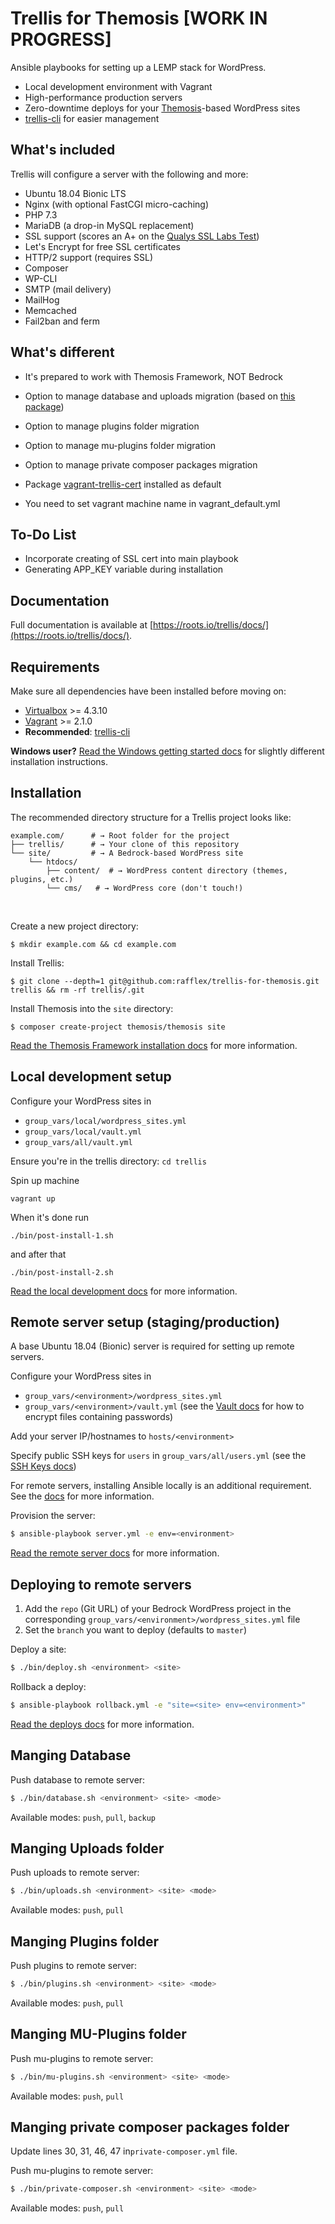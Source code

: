 # Trellis for Themosis [WORK IN PROGRESS]


Ansible playbooks for setting up a LEMP stack for WordPress.

- Local development environment with Vagrant
- High-performance production servers
- Zero-downtime deploys for your [Themosis](https://framework.themosis.com/)-based WordPress sites
- [trellis-cli](https://github.com/roots/trellis-cli) for easier management

## What's included

Trellis will configure a server with the following and more:

* Ubuntu 18.04 Bionic LTS
* Nginx (with optional FastCGI micro-caching)
* PHP 7.3
* MariaDB (a drop-in MySQL replacement)
* SSL support (scores an A+ on the [Qualys SSL Labs Test](https://www.ssllabs.com/ssltest/))
* Let's Encrypt for free SSL certificates
* HTTP/2 support (requires SSL)
* Composer
* WP-CLI
* SMTP (mail delivery)
* MailHog
* Memcached
* Fail2ban and ferm

## What's different
* It's prepared to work with Themosis Framework, NOT Bedrock
* Option to manage database and uploads migration (based on [this package](https://github.com/valentinocossar/trellis-database-uploads-migration))
* Option to manage plugins folder migration
* Option to manage mu-plugins folder migration

* Option to manage private composer packages migration
* Package [vagrant-trellis-cert](https://github.com/TypistTech/vagrant-trellis-cert) installed as default
* You need to set vagrant machine name in vagrant_default.yml

## To-Do List
* Incorporate creating of SSL cert into main playbook
* Generating APP_KEY variable during installation


## Documentation

Full documentation is available at [https://roots.io/trellis/docs/](https://roots.io/trellis/docs/).

## Requirements

Make sure all dependencies have been installed before moving on:

* [Virtualbox](https://www.virtualbox.org/wiki/Downloads) >= 4.3.10
* [Vagrant](https://www.vagrantup.com/downloads.html) >= 2.1.0
* **Recommended**: [trellis-cli](https://github.com/roots/trellis-cli)

**Windows user?** [Read the Windows getting started docs](https://roots.io/getting-started/docs/windows-development-environment-trellis/) for slightly different installation instructions.

## Installation

The recommended directory structure for a Trellis project looks like:

```shell
example.com/      # → Root folder for the project
├── trellis/      # → Your clone of this repository
└── site/         # → A Bedrock-based WordPress site
    └── htdocs/
        ├── content/  # → WordPress content directory (themes, plugins, etc.)
        └── cms/   # → WordPress core (don't touch!)
```
<br>

Create a new project directory:
```shell
$ mkdir example.com && cd example.com
```
Install Trellis:
```shell
$ git clone --depth=1 git@github.com:rafflex/trellis-for-themosis.git trellis && rm -rf trellis/.git
```
Install Themosis into the `site` directory:
```shell
$ composer create-project themosis/themosis site
```

[Read the Themosis Framework installation docs](https://framework.themosis.com/docs/2.0/installation) for more information.

## Local development setup

Configure your WordPress sites in
- `group_vars/local/wordpress_sites.yml`
- `group_vars/local/vault.yml`
- `group_vars/all/vault.yml`

Ensure you're in the trellis directory: `cd trellis`

Spin up machine
```shell
vagrant up
```

When it's done run
```shell
./bin/post-install-1.sh
```
and after that
```shell
./bin/post-install-2.sh
```

[Read the local development docs](https://roots.io/trellis/docs/local-development-setup/) for more information.

## Remote server setup (staging/production)

A base Ubuntu 18.04 (Bionic) server is required for setting up remote servers.

Configure your WordPress sites in
- `group_vars/<environment>/wordpress_sites.yml`
- `group_vars/<environment>/vault.yml` (see the [Vault docs](https://roots.io/trellis/docs/vault/) for how to encrypt files containing passwords)

Add your server IP/hostnames to `hosts/<environment>`

Specify public SSH keys for `users` in `group_vars/all/users.yml` (see the [SSH Keys docs](https://roots.io/trellis/docs/ssh-keys/))

For remote servers, installing Ansible locally is an additional requirement. See the [docs](https://roots.io/trellis/docs/remote-server-setup/#requirements) for more information.

Provision the server:
```bash
$ ansible-playbook server.yml -e env=<environment>
```

[Read the remote server docs](https://roots.io/trellis/docs/remote-server-setup/) for more information.

## Deploying to remote servers

1. Add the `repo` (Git URL) of your Bedrock WordPress project in the corresponding `group_vars/<environment>/wordpress_sites.yml` file
2. Set the `branch` you want to deploy (defaults to `master`)

Deploy a site:
```bash
$ ./bin/deploy.sh <environment> <site>
```

Rollback a deploy:
```bash
$ ansible-playbook rollback.yml -e "site=<site> env=<environment>"
```

[Read the deploys docs](https://roots.io/trellis/docs/deploys/) for more information.

## Manging Database

Push database to remote server:
```bash
$ ./bin/database.sh <environment> <site> <mode>
```
Available modes: `push`, `pull`, `backup`

## Manging Uploads folder

Push uploads to remote server:
```bash
$ ./bin/uploads.sh <environment> <site> <mode>
```
Available modes: `push`, `pull`

## Manging Plugins folder

Push plugins to remote server:
```bash
$ ./bin/plugins.sh <environment> <site> <mode>
```
Available modes: `push`, `pull`

## Manging MU-Plugins folder

Push mu-plugins to remote server:
```bash
$ ./bin/mu-plugins.sh <environment> <site> <mode>
```
Available modes: `push`, `pull`

## Manging private composer packages folder

Update lines 30, 31, 46, 47 in`private-composer.yml` file.

Push mu-plugins to remote server:
```bash
$ ./bin/private-composer.sh <environment> <site> <mode>
```
Available modes: `push`, `pull`
